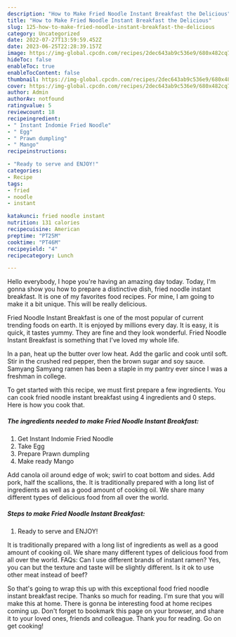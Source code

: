 ```yaml
---
description: "How to Make Fried Noodle Instant Breakfast the Delicious"
title: "How to Make Fried Noodle Instant Breakfast the Delicious"
slug: 125-how-to-make-fried-noodle-instant-breakfast-the-delicious
category: Uncategorized
date: 2022-07-27T13:59:59.452Z
date: 2023-06-25T22:28:39.157Z
image: https://img-global.cpcdn.com/recipes/2dec643ab9c536e9/680x482cq70/fried-noodle-instant-breakfast-recipe-main-photo.jpg
hideToc: false
enableToc: true
enableTocContent: false
thumbnail: https://img-global.cpcdn.com/recipes/2dec643ab9c536e9/680x482cq70/fried-noodle-instant-breakfast-recipe-main-photo.jpg
cover: https://img-global.cpcdn.com/recipes/2dec643ab9c536e9/680x482cq70/fried-noodle-instant-breakfast-recipe-main-photo.jpg
author: Admin
authorAv: notfound
ratingvalue: 5
reviewcount: 18
recipeingredient:
- " Instant Indomie Fried Noodle"
- " Egg"
- " Prawn dumpling"
- " Mango"
recipeinstructions:

- "Ready to serve and ENJOY!"
categories:
- Recipe
tags:
- fried
- noodle
- instant

katakunci: fried noodle instant 
nutrition: 131 calories
recipecuisine: American
preptime: "PT25M"
cooktime: "PT46M"
recipeyield: "4"
recipecategory: Lunch

---
```



Hello everybody, I hope you're having an amazing day today. Today, I'm gonna show you how to prepare a distinctive dish, fried noodle instant breakfast. It is one of my favorites food recipes. For mine, I am going to make it a bit unique. This will be really delicious.

Fried Noodle Instant Breakfast is one of the most popular of current trending foods on earth. It is enjoyed by millions every day. It is easy, it is quick, it tastes yummy. They are fine and they look wonderful. Fried Noodle Instant Breakfast is something that I've loved my whole life.

In a pan, heat up the butter over low heat. Add the garlic and cook until soft. Stir in the crushed red pepper, then the brown sugar and soy sauce. Samyang Samyang ramen has been a staple in my pantry ever since I was a freshman in college.


To get started with this recipe, we must first prepare a few ingredients. You can cook fried noodle instant breakfast using 4 ingredients and 0 steps. Here is how you cook that.

<!--inarticleads1-->

##### The ingredients needed to make Fried Noodle Instant Breakfast:

1. Get  Instant Indomie Fried Noodle
1. Take  Egg
1. Prepare  Prawn dumpling
1. Make ready  Mango


Add canola oil around edge of wok; swirl to coat bottom and sides. Add pork, half the scallions, the. It is traditionally prepared with a long list of ingredients as well as a good amount of cooking oil. We share many different types of delicious food from all over the world. 

<!--inarticleads2-->

##### Steps to make Fried Noodle Instant Breakfast:


1. Ready to serve and ENJOY!

It is traditionally prepared with a long list of ingredients as well as a good amount of cooking oil. We share many different types of delicious food from all over the world. FAQs: Can I use different brands of instant ramen? Yes, you can but the texture and taste will be slightly different. Is it ok to use other meat instead of beef? 

So that's going to wrap this up with this exceptional food fried noodle instant breakfast recipe. Thanks so much for reading. I'm sure that you will make this at home. There is gonna be interesting food at home recipes coming up. Don't forget to bookmark this page on your browser, and share it to your loved ones, friends and colleague. Thank you for reading. Go on get cooking!

